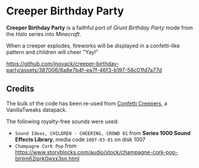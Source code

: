 # Creeper Birthday Party

**Creeper Birthday Party** is a faithful port of *Grunt Birthday Party* mode
from the *Halo* series into *Minecraft*.

When a creeper explodes, fireworks will be displayed in a confetti-like
pattern and children will cheer "Yay!"

https://github.com/jnovack/creeper-birthday-party/assets/387006/8a8e7b4f-ea7f-46f3-b197-56c01fd7a77d

## Credits

The bulk of the code has been re-used from [Confetti Creepers](https://vanillatweaks.net/picker/datapacks/), a VanillaTweaks datapack.

The following royalty-free sounds were used:

  - `Sound Ideas, CHILDREN - CHEERING, CROWD 01` from **Series 1000 Sound Effects Library**, media code `1007-03-01` on disk 1007
  - `Champagne Cork Pop` from https://www.storyblocks.com/audio/stock/champagne-cork-pop-blrlim62iprk0wxx3sn.html
